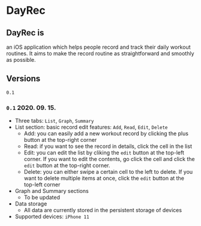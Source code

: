 # DayRec

## DayRec is
an iOS application which helps people record and track their daily workout routines.
It aims to make the record routine as straightforward and smoothly as possible.

## Versions
``
  0.1
``
### `0.1` 2020. 09. 15.
- Three tabs: `List`, `Graph`, `Summary`
- List section: basic record edit features: `Add`, `Read`, `Edit`, `Delete`
  - Add: you can easily add a new workout record by clicking the plus button at the top-right corner
  - Read: if you want to see the record in details, click the cell in the list
  - Edit: you can edit the list by cliking the `edit` button at the top-left corner. If you want to edit the contents, go click the cell and click the `edit` button at the top-right corner.
  - Delete: you can either swipe a certain cell to the left to delete. If you want to delete multiple items at once, click the `edit` button at the top-left corner
- Graph and Summary sections 
  - To be updated
- Data storage 
  - All data are currently stored in the persistent storage of devices
- Supported devices: `iPhone 11`

